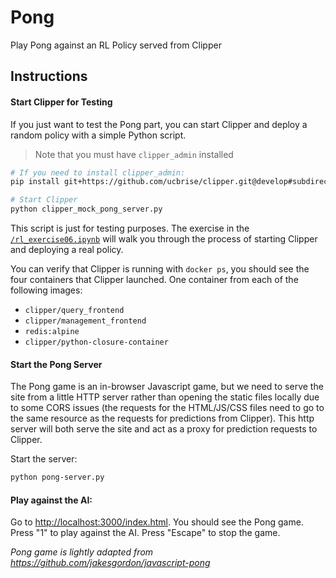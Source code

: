 # Pong

Play Pong against an RL Policy served from Clipper

## Instructions

#### Start Clipper for Testing

If you just want to test the Pong part, you can start Clipper and deploy a random policy with a simple Python script.

>Note that you must have `clipper_admin` installed

```sh
# If you need to install clipper_admin:
pip install git+https://github.com/ucbrise/clipper.git@develop#subdirectory=clipper_admin

# Start Clipper
python clipper_mock_pong_server.py
```

This script is just for testing purposes. The exercise in the [`/rl_exercise06.ipynb`](../rl_exercises06.ipynb) will walk you through the process of starting Clipper and deploying a real policy.

You can verify that Clipper is running with `docker ps`, you should see the four containers that Clipper launched. One container from each of the following images:

+ `clipper/query_frontend`
+ `clipper/management_frontend`
+ `redis:alpine`
+ `clipper/python-closure-container`

#### Start the Pong Server

The Pong game is an in-browser Javascript game, but we need to serve the site from a little HTTP server rather than opening the static files locally due to some CORS issues (the requests for the HTML/JS/CSS files need to go to the same resource as the requests for predictions from Clipper). This http server will both serve the site and act as a proxy for prediction requests to Clipper.

Start the server:

```sh
python pong-server.py
```

#### Play against the AI:

Go to <http://localhost:3000/index.html>. You should see the Pong game. Press "1" to play against the AI. Press "Escape" to stop the game.




*Pong game is lightly adapted from <https://github.com/jakesgordon/javascript-pong>*
